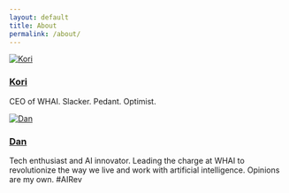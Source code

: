 ```yaml
---
layout: default
title: About
permalink: /about/
---
```


<div class="card-container">
  <div class="card">
    <a href="https://twitter.com/KoriatWHAI">
        <img src="{{ '/assets/images/kori.jpg' | relative_url }}" alt="Kori">
        <h3>Kori</h3>
    </a>
    <p>CEO of WHAI. Slacker. Pedant. Optimist.</p>
  </div>
  <div class="card">
    <a href="https://twitter.com/DanatWHAI">
        <img src="{{ '/assets/images/dan.jpg' | relative_url }}" alt="Dan">
        <h3>Dan</h3>
    </a>
    <p>Tech enthusiast and AI innovator. Leading the charge at WHAI to revolutionize the way we live and work with artificial intelligence. Opinions are my own. #AIRev</p>
  </div>
</div>
